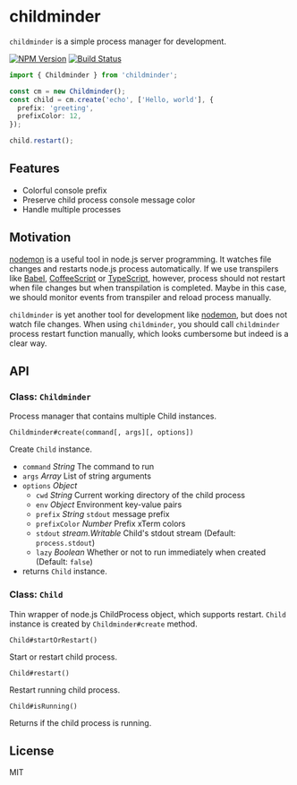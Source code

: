 # childminder

`childminder` is a simple process manager for development.

[![NPM Version][npm-image]][npm-url]
[![Build Status][travis-image]][travis-url]

```typescript
import { Childminder } from 'childminder';

const cm = new Childminder();
const child = cm.create('echo', ['Hello, world'], {
  prefix: 'greeting',
  prefixColor: 12,
});

child.restart();
```

## Features

- Colorful console prefix
- Preserve child process console message color
- Handle multiple processes

## Motivation

[nodemon][nodemon] is a useful tool in node.js server
programming. It watches file changes and restarts node.js process automatically. If we use transpilers like [Babel][Babel], [CoffeeScript][coffeeScript] or [TypeScript][TypeScript], however, process should not restart when file changes but when transpilation is completed. Maybe in this case, we should monitor events from transpiler and reload process manually.

`childminder` is yet another tool for development like [nodemon][nodemon], but does not watch file changes. When using `childminder`, you should call `childminder` process restart function manually, which looks cumbersome but indeed is a clear way.

## API

### Class: `Childminder`

Process manager that contains multiple Child instances.

`Childminder#create(command[, args][, options])`

Create `Child` instance.

- `command` *String* The command to run
- `args` *Array* List of string arguments
- `options` *Object*
  - `cwd` *String* Current working directory of the child process
  - `env` *Object* Environment key-value pairs
  - `prefix` *String* `stdout` message prefix
  - `prefixColor` *Number* Prefix xTerm colors
  - `stdout` *stream.Writable* Child's stdout stream (Default: `process.stdout`)
  - `lazy` *Boolean* Whether or not to run immediately when created (Default: `false`)
- returns `Child` instance.


### Class: `Child`

Thin wrapper of node.js ChildProcess object, which supports restart. `Child` instance is created by `Childminder#create` method.

`Child#startOrRestart()`

Start or restart child process.

`Child#restart()`

Restart running child process.

`Child#isRunning()`

Returns if the child process is running.

## License

MIT

[npm-image]: https://img.shields.io/npm/v/childminder.svg
[npm-url]: https://npmjs.org/package/childminder
[travis-image]: https://img.shields.io/travis/pawsong/childminder/master.svg
[travis-url]: https://travis-ci.org/pawsong/childminder

[nodemon]: https://github.com/remy/nodemon
[Babel]: https://github.com/babel/babel
[CoffeeScript]: https://github.com/jashkenas/coffeescript
[TypeScript]: https://github.com/Microsoft/TypeScript
